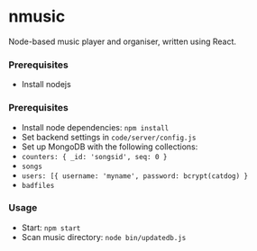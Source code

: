 # nmusic
Node-based music player and organiser, written using React.

### Prerequisites
* Install nodejs

### Prerequisites
* Install node dependencies: `npm install`
* Set backend settings in `code/server/config.js`
* Set up MongoDB with the following collections:
* `counters: { _id: 'songsid', seq: 0 }`
* `songs`
* `users: [{ username: 'myname', password: bcrypt(catdog) }`
* `badfiles`

### Usage
* Start: `npm start`
* Scan music directory: `node bin/updatedb.js`

